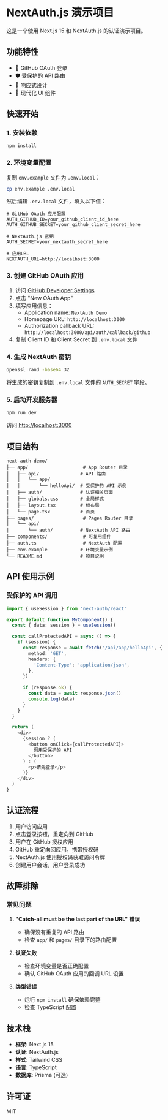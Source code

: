 # NextAuth.js 演示项目

这是一个使用 Next.js 15 和 NextAuth.js 的认证演示项目。

## 功能特性

- 🔐 GitHub OAuth 登录
- 🛡️ 受保护的 API 路由
- 📱 响应式设计
- 🎨 现代化 UI 组件

## 快速开始

### 1. 安装依赖

```bash
npm install
```

### 2. 环境变量配置

复制 `env.example` 文件为 `.env.local`：

```bash
cp env.example .env.local
```

然后编辑 `.env.local` 文件，填入以下值：

```env
# GitHub OAuth 应用配置
AUTH_GITHUB_ID=your_github_client_id_here
AUTH_GITHUB_SECRET=your_github_client_secret_here

# NextAuth.js 密钥
AUTH_SECRET=your_nextauth_secret_here

# 应用URL
NEXTAUTH_URL=http://localhost:3000
```

### 3. 创建 GitHub OAuth 应用

1. 访问 [GitHub Developer Settings](https://github.com/settings/developers)
2. 点击 "New OAuth App"
3. 填写应用信息：
   - Application name: `NextAuth Demo`
   - Homepage URL: `http://localhost:3000`
   - Authorization callback URL: `http://localhost:3000/api/auth/callback/github`
4. 复制 Client ID 和 Client Secret 到 `.env.local` 文件

### 4. 生成 NextAuth 密钥

```bash
openssl rand -base64 32
```

将生成的密钥复制到 `.env.local` 文件的 `AUTH_SECRET` 字段。

### 5. 启动开发服务器

```bash
npm run dev
```

访问 [http://localhost:3000](http://localhost:3000)

## 项目结构

```
next-auth-demo/
├── app/                    # App Router 目录
│   ├── api/               # API 路由
│   │   └── app/
│   │       └── helloApi/  # 受保护的 API 示例
│   ├── auth/              # 认证相关页面
│   ├── globals.css        # 全局样式
│   ├── layout.tsx         # 根布局
│   └── page.tsx           # 首页
├── pages/                  # Pages Router 目录
│   └── api/
│       └── auth/          # NextAuth API 路由
├── components/             # 可复用组件
├── auth.ts                 # NextAuth 配置
├── env.example            # 环境变量示例
└── README.md              # 项目说明
```

## API 使用示例

### 受保护的 API 调用

```typescript
import { useSession } from 'next-auth/react'

export default function MyComponent() {
  const { data: session } = useSession()

  const callProtectedAPI = async () => {
    if (session) {
      const response = await fetch('/api/app/helloApi', {
        method: 'GET',
        headers: {
          'Content-Type': 'application/json',
        },
      })
      
      if (response.ok) {
        const data = await response.json()
        console.log(data)
      }
    }
  }

  return (
    <div>
      {session ? (
        <button onClick={callProtectedAPI}>
          调用受保护的 API
        </button>
      ) : (
        <p>请先登录</p>
      )}
    </div>
  )
}
```

## 认证流程

1. 用户访问应用
2. 点击登录按钮，重定向到 GitHub
3. 用户在 GitHub 授权应用
4. GitHub 重定向回应用，携带授权码
5. NextAuth.js 使用授权码获取访问令牌
6. 创建用户会话，用户登录成功

## 故障排除

### 常见问题

1. **"Catch-all must be the last part of the URL" 错误**
   - 确保没有重复的 API 路由
   - 检查 `app/` 和 `pages/` 目录下的路由配置

2. **认证失败**
   - 检查环境变量是否正确配置
   - 确认 GitHub OAuth 应用的回调 URL 设置

3. **类型错误**
   - 运行 `npm install` 确保依赖完整
   - 检查 TypeScript 配置

## 技术栈

- **框架**: Next.js 15
- **认证**: NextAuth.js
- **样式**: Tailwind CSS
- **语言**: TypeScript
- **数据库**: Prisma (可选)

## 许可证

MIT
